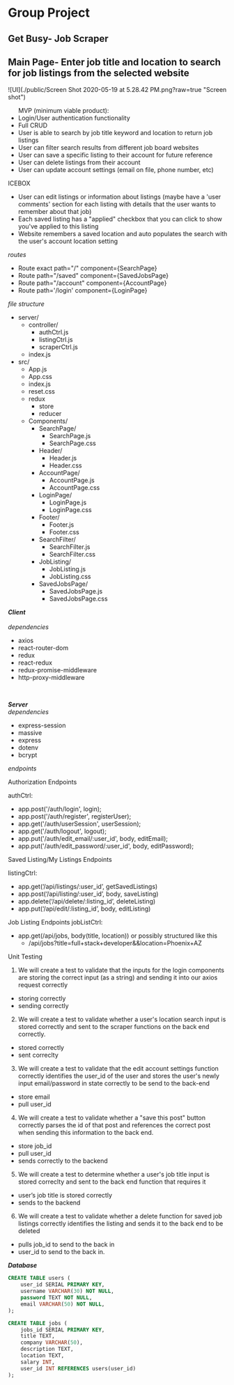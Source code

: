 # **Group Project**

## Get Busy- Job Scraper

## Main Page- Enter job title and location to search for job listings from the selected website
![UI](./public/Screen Shot 2020-05-19 at 5.28.42 PM.png?raw=true "Screen shot")

<ul>
MVP (minimum viable product):
<li>Login/User authentication functionality</li>
<li>Full CRUD</li>
<li>User is able to search by job title keyword and location to return job listings</li>
<li>User can filter search results from different job board websites</li>
<li>User can save a specific listing to their account for future reference</li>
<li>User can delete listings from their account</li>
<li>User can update account settings (email on file, phone number, etc)</li>

</ul>

ICEBOX 
<ul>
<li>User can edit listings or information about listings (maybe have a 'user comments' section for each listing with details that the user wants to remember about that job)</li>
<li>Each saved listing has a "applied" checkbox that you can click to show you've applied to this listing</li>
<li>Website remembers a saved location and auto populates the search with the user's account location setting</li>

</ul>

*routes*

- Route exact path="/" component={SearchPage}
- Route path="/saved" component={SavedJobsPage}
- Route path="/account" component={AccountPage} 
- Route path='/login' component={LoginPage}

*file structure*
- server/
    - controller/
        - authCtrl.js
        - listingCtrl.js
        - scraperCtrl.js
    - index.js
- src/
    - App.js
    - App.css
    - index.js
    - reset.css
    - redux
        - store
        - reducer 
    - Components/
        - SearchPage/
            - SearchPage.js
            - SearchPage.css
        - Header/
            - Header.js
            - Header.css
         - AccountPage/
            - AccountPage.js
            - AccountPage.css
         - LoginPage/
            - LoginPage.js
            - LoginPage.css
         - Footer/
            - Footer.js
            - Footer.css
         - SearchFilter/
            - SearchFilter.js
            - SearchFilter.css
         - JobListing/
            - JobListing.js
            - JobListing.css
         - SavedJobsPage/
            - SavedJobsPage.js
            - SavedJobsPage.css
            
           
        

***Client***
<br/><br/>
*dependencies*
- axios
- react-router-dom
- redux
- react-redux
- redux-promise-middleware
- http-proxy-middleware
<br/>


***Server*** 
<br/>
*dependencies*
- express-session
- massive 
- express
- dotenv
- bcrypt


*endpoints*
<br/>


Authorization Endpoints 

authCtrl:

- app.post('/auth/login', login);
- app.post('/auth/register', registerUser);
- app.get('/auth/userSession', userSession);
- app.get('/auth/logout', logout);
- app.put('/auth/edit_email/:user_id', body, editEmail);
- app.put('/auth/edit_password/:user_id', body, editPassword);



Saved Listing/My Listings Endpoints 

listingCtrl:

- app.get(‘/api/listings/:user_id’, getSavedListings)
- app.post(‘/api/listing/:user_id’, body, saveListing)
- app.delete(‘/api/delete/:listing_id’, deleteListing)
- app.put(‘/api/edit/:listing_id’, body, editListing)



Job Listing Endpoints jobListCtrl:

- app.get(/api/jobs,  body(title, location))
  or possibly structured like this 
  - /api/jobs?title=full+stack+developer&&location=Phoenix+AZ
  
  
Unit Testing

1. We will create a test to validate that the inputs for the login components are storing the correct input (as a string) and sending it into our axios request correctly
 - storing correctly
 - sending correctly

2. We will create a test to validate whether a user's location search input is stored correctly and sent to the scraper functions on the back end correctly. 
 - stored correctly
 - sent correclty

3. We will create a test to validate that the edit account settings function correctly identifies the user_id of the user and stores the user's newly input email/password in state correctly to be send to the back-end
- store email
- pull user_id

4. We will create a test to validate whether a "save this post" button correctly parses the id of that post and references the correct post when sending this information to the back end.
- store job_id
- pull user_id
- sends correctly to the backend

5. We will create a test to determine whether a user's job title input is stored correclty and sent to the back end function that requires it
- user’s job title is stored correctly
- sends to the backend

6. We will create a test to validate whether a delete function for saved job listings correctly identifies the listing and sends it to the back end to be deleted
- pulls job_id to send to the back in
- user_id to send to the back in.




***Database***

```sql
CREATE TABLE users (
    user_id SERIAL PRIMARY KEY,
    username VARCHAR(30) NOT NULL,
    password TEXT NOT NULL,
    email VARCHAR(50) NOT NULL,
);

```

```sql
CREATE TABLE jobs (
    jobs_id SERIAL PRIMARY KEY,
    title TEXT,
    company VARCHAR(50),
    description TEXT,
    location TEXT,
    salary INT,
    user_id INT REFERENCES users(user_id)
);
```



